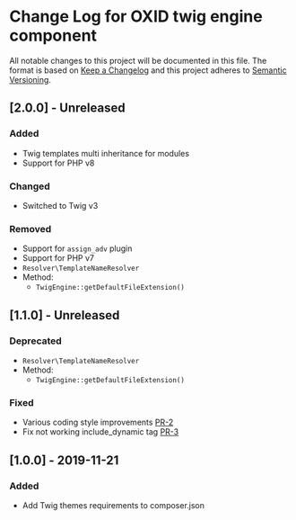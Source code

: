 # Change Log for OXID twig engine component

All notable changes to this project will be documented in this file.
The format is based on [Keep a Changelog](http://keepachangelog.com/)
and this project adheres to [Semantic Versioning](http://semver.org/).

## [2.0.0] - Unreleased

### Added
- Twig templates multi inheritance for modules
- Support for PHP v8

### Changed
- Switched to Twig v3

### Removed
- Support for `assign_adv` plugin
- Support for PHP v7
- `Resolver\TemplateNameResolver`
- Method:
  - `TwigEngine::getDefaultFileExtension()`

## [1.1.0] - Unreleased

### Deprecated
- `Resolver\TemplateNameResolver`
- Method:
    - `TwigEngine::getDefaultFileExtension()`

### Fixed
- Various coding style improvements [PR-2](https://github.com/OXID-eSales/twig-component/pull/2)
- Fix not working include_dynamic tag [PR-3](https://github.com/OXID-eSales/twig-component/pull/3)

## [1.0.0] - 2019-11-21

### Added
- Add Twig themes requirements to composer.json

[1.0.1]: https://github.com/OXID-eSales/twig-component/compare/v1.0.0...master
